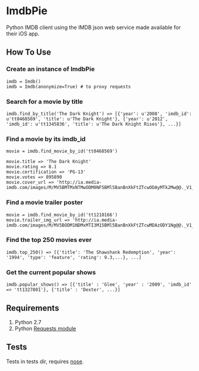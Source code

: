 # ImdbPie

Python IMDB client using the IMDB json web service made available for their iOS app.

## How To Use

### Create an instance of ImdbPie

    imdb = Imdb()
    imdb = Imdb(anonymize=True) # to proxy requests

### Search for a movie by title

    imdb.find_by_title('The Dark Knight') => [{'year': u'2008', 'imdb_id': u'tt0468569', 'title': u'The Dark Knight'}, {'year': u'2012', 'imdb_id': u'tt1345836', 'title': u'The Dark Knight Rises'}, ...}]

### Find a movie by its imdb_id

    movie = imdb.find_movie_by_id('tt0468569')

    movie.title => 'The Dark Knight'
    movie.rating => 8.1
    movie.certification => 'PG-13'
    movie.votes => 895890
    movie.cover_url => 'http://ia.media-imdb.com/images/M/MV5BMTMxNTMwODM0NF5BMl5BanBnXkFtZTcwODAyMTk2Mw@@._V1__SX214_.jpg'

### Find a movie trailer poster

    movie = imdb.find_movie_by_id('tt1210166')
    movie.trailer_img_url => 'http://ia.media-imdb.com/images/M/MV5BODM1NDMxMTI3M15BMl5BanBnXkFtZTcwMDAzODY1Ng@@._V1_.jpg'

### Find the top 250 movies ever

    imdb.top_250() => [{'title': 'The Shawshank Redemption', 'year': '1994', 'type': 'feature', 'rating': 9.3,...}, ...]


### Get the current popular shows

    imdb.popular_shows() => [{'title' : 'Glee', 'year' : '2009', 'imdb_id' => 'tt1327801'}, {'title' : 'Dexter', ...}]

## Requirements

1. Python 2.7
2. Python [Requests module](http://python-requests.org)

## Tests

Tests in tests dir, requires [nose](https://nose.readthedocs.org/en/latest/).
